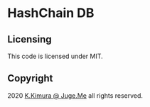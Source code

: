 # HashChain DB


## Licensing

This code is licensed under MIT.


## Copyright

2020  [K.Kimura @ Juge.Me](https://github.com/dotnsf) all rights reserved.
